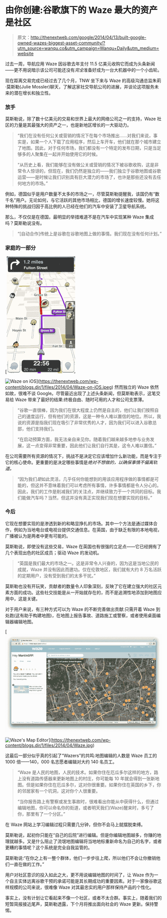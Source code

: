 # 由你创建:谷歌旗下的 Waze 最大的资产是社区

> 原文：<http://thenextweb.com/google/2014/04/13/built-google-owned-wazes-biggest-asset-community/?utm_source=wanqu.co&utm_campaign=Wanqu+Daily&utm_medium=website>

过去一周，导航应用 Waze 因谷歌去年支付 11.5 亿美元收购它而成为头条新闻——更不用说暗示该公司可能还没有*完全*准备好成为一台大机器中的一个小齿轮。

现在距离交易完成已经过去了几个月，TNW 坐下来与 Waze 的高级沟通总监朱莉·莫斯勒(Julie Mossler)聊天，了解这家社交导航公司的进展，并谈论这项服务未来的潜在增长和独立性。

### 放手

莫斯勒说，除了数十亿美元的交易和世界上最大的网络公司之一的支持，Waze 社区的力量是其最强大的资产之一，也是新地区增长的一大驱动力。

> “我们在没有任何公关或营销的情况下在每个市场推出……对我们来说，事实是，如果一个人下载了应用程序，然后上车开车，他们就在那个城市建立了地图。因此，对于任何市场，我们都没有一个特定的发布日期，只是当足够多的人聚集在一起并开始使用它的时候。
> 
> “从历史上看，我们能够在没有做公关或营销的情况下被谷歌收购，这是非常令人惊讶的，但现在，我们仍然是独立的——我们独立于谷歌地图或谷歌运营——是时候让我们识别具有巨大潜力的市场了，也许是那些还没有去任何地方的市场。”

例如，德国似乎是用户数量不太多的市场之一，尽管莫斯勒提醒我，该国仍有“数千名”用户。无论如何，与它活跃的其他市场相比，德国的增长速度较慢。她将这种特殊的挑战归因于高比例的人已经在他们的汽车中安装了卫星导航系统。

那么，不仅仅是在德国，最明显的举措难道不是在汽车中实现某种 Waze 集成吗？莫斯勒说没有。

> “[自动合作]传统上是谷歌在谷歌地图上做的事情。我们现在没有任何计划。”

### 家庭的一部分

[![Waze on iOS](img/f0925be0c13b03b74a14d8ed7dbf70bd.png)

<noscript><img loading="lazy" class="alignright size-medium wp-image-753397" alt="Waze on iOS" src="img/f0925be0c13b03b74a14d8ed7dbf70bd.png" srcset="https://cdn0.tnwcdn.com/wp-content/blogs.dir/1/files/2014/04/Waze-on-iOS-220x376.jpeg 220w, https://cdn0.tnwcdn.com/wp-content/blogs.dir/1/files/2014/04/Waze-on-iOS.jpeg 332w" data-original-src="https://cdn0.tnwcdn.com/wp-content/blogs.dir/1/files/2014/04/Waze-on-iOS-220x376.jpeg"/></noscript>](https://thenextweb.com/wp-content/blogs.dir/1/files/2014/04/Waze-on-iOS.jpeg) 然而独立的 Waze 依然如故，很难不谈 Google。尽管最近出现了上述头条新闻，但莫斯勒表示，这笔交易给 Waze 带来了最好的结果:终极自由、随时可用的人才和公司支票薄。

> “谷歌一直很棒，因为我们在很大程度上仍然是自主的，他们让我们按照自己的速度运行，但有他们的资源，这是一种令人难以置信的地位。所以，我说的资源是指我们现在吸引了非常优秀的人才，因为我们可以进入谷歌总部，他们支持我们。
> 
> “在启动预算方面，我无法亲自来见你。随着我们越来越多地参与业务发展，这一点变得非常重要，因此他们让我们自行其是，这令人难以置信。”

在公司需要所有资源的情况下，挑战不是决定它应该增加什么新功能，而是专注于它的核心使命。更重要的是决定哪些事情是*绝对不想做的，以确保事情不偏离轨道。*

> “因为我们*是*如此灵活，几乎任何你能想到的用该应用程序做的事情都是可能的，但这并不意味着我们可以考虑所有事情，许多事情都是令人分心的。因此，我们的工作是削减我们的关注点，并继续致力于一个共同的目标。我们能做汽车吗？当然，但这并没有真正实现我们现在想要实现的目标。”

### 今后

它现在想要实现的是渗透到新的和略显挣扎的市场。其中一个方法是通过媒体合作，例如为当地电台或电视台提供交通信息。在英国，由于缺乏有限的本地电视，广播被认为是两者中更有可能的。

莫斯勒说，即使没有这些交易，Waze 在英国也有很强的立足点——它已经拥有了几个表现出色的社区成员；驱动 Waze 的发动机。

> “英国是我们最大的市场之一。这是非常令人兴奋的，因为这是当地公民的成就，Waze 并没有因此而邀功。仅在伦敦地区，我们就有大约 8 万名活跃的定期用户，没有受到我们的太多干扰。”

莫斯勒也没有开玩笑，贡献者的数量令人印象深刻，反映了它在建立强大的社区元素方面的成功。这些社交技能是从一开始就存在的，而不是追溯性地添加到地图应用中，这是关键。

对于用户来说，有三种方式可以为 Waze 的不断完善做出贡献:只需开着 Waze 到处跑(这有助于构建地图)，在地图上报告事故、道路施工或警察，或者使用桌面编辑器编辑地图。

[](https://thenextweb.com/wp-content/blogs.dir/1/files/2014/04/Waze.jpg)

[![Waze's Map Editor](img/ee5e1e279e6fd05ce9e21761363fdcf9.png)

<noscript><img loading="lazy" class="aligncenter size-fullwidth_post wp-image-753396" alt="Waze's Map Editor" src="img/ee5e1e279e6fd05ce9e21761363fdcf9.png" srcset="https://cdn0.tnwcdn.com/wp-content/blogs.dir/1/files/2014/04/Waze-730x456.jpg 730w, https://cdn0.tnwcdn.com/wp-content/blogs.dir/1/files/2014/04/Waze-220x137.jpg 220w, https://cdn0.tnwcdn.com/wp-content/blogs.dir/1/files/2014/04/Waze-520x325.jpg 520w, https://cdn0.tnwcdn.com/wp-content/blogs.dir/1/files/2014/04/Waze.jpg 2000w" data-original-src="https://cdn0.tnwcdn.com/wp-content/blogs.dir/1/files/2014/04/Waze-730x456.jpg"/></noscript>](https://thenextweb.com/wp-content/blogs.dir/1/files/2014/04/Waze.jpg) 

[](https://thenextweb.com/wp-content/blogs.dir/1/files/2014/04/Waze.jpg)

这最后一部分似乎真的引起了“Wazers”的共鸣:地图编辑的人数是 Waze 员工的 1000 倍——140，000 名志愿者编辑对大约 140 名员工。

> “Waze 是人民的地图，人民的技术。如果你住在厄瓜多尔这样的地方，路上没有道路传感器来更新地图上的村庄，你可能每 10 年就会得到一张新地图。但是如果你住在厄瓜多尔，这对你很重要。如果你住在英国的乡下，你的邻居家有一个坑洞，这对你个人很重要。
> 
> “当你报告路上有警察或发生事故时，很难看出你能从中获得什么，但通过编辑地图，你可以命名你的街道，或者明天我们(Waze)醒来时，多亏了你，那里有了一个分区。”

在 Waze 网站上学习编辑过程只需要几分钟，但你不会马上就摆脱束缚。

莫斯勒说，起初你只能在“自己的后院”进行编辑。但是你编辑地图越多，你赚的地理就越多。又是什么阻止了流氓地图编辑将当地地标重新命名为自己的名字，或者更糟的事情呢？这个系统是完全自我监管的。

莫斯勒说:“在你之上有一整个群体，他们一步步往上爬，所以他们不会让你撤销他们一直在做的工作。”

用户对社区意识的投入如此之大，更不用说编辑地图的时间了，让 Waze 作为一个自主实体远离谷歌干预的承诺可能是其长期成功的重要因素。对于一家像谷歌这样规模的公司来说，很难像 Waze 对其最忠实的用户那样保持产品的个性化。

事实上，没有计划让它看起来不像一个社区，或者不太合群。事实上，随着我们的短暂简报接近尾声，莫斯勒透露，下个月将推出面向社会的 Waze 更新。保持警惕。